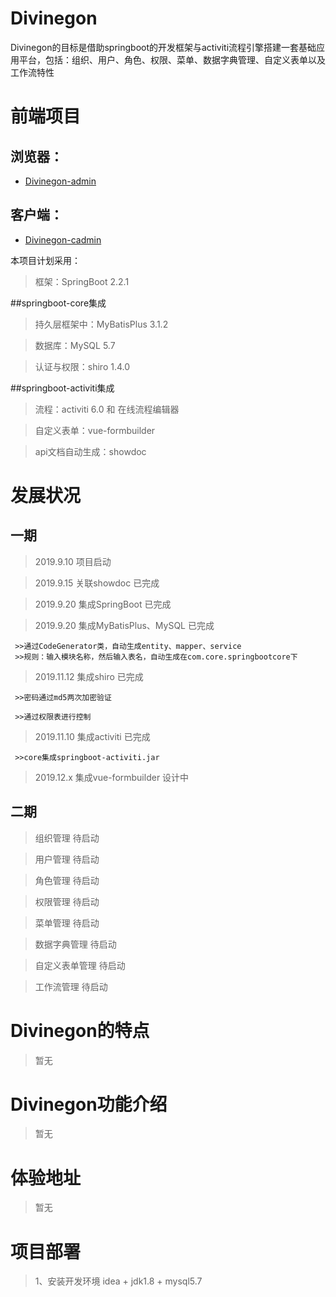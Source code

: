 # Divinegon
Divinegon的目标是借助springboot的开发框架与activiti流程引擎搭建一套基础应用平台，包括：组织、用户、角色、权限、菜单、数据字典管理、自定义表单以及工作流特性

# 前端项目

## 浏览器：
- [Divinegon-admin](https://github.com/about5211314/Divinegon-admin)

## 客户端：
- [Divinegon-cadmin](https://github.com/about5211314/Divinegon-cadmin)

本项目计划采用：
>框架：SpringBoot 2.2.1

##springboot-core集成
>持久层框架中：MyBatisPlus 3.1.2 

>数据库：MySQL 5.7

>认证与权限：shiro 1.4.0

##springboot-activiti集成
>流程：activiti 6.0 和 在线流程编辑器

>自定义表单：vue-formbuilder
 
>api文档自动生成：showdoc 


# 发展状况

## 一期
>2019.9.10   项目启动

>2019.9.15   关联showdoc               已完成 

>2019.9.20   集成SpringBoot            已完成 
   
>2019.9.20   集成MyBatisPlus、MySQL     已完成

     >>通过CodeGenerator类，自动生成entity、mapper、service
     >>规则：输入模块名称，然后输入表名，自动生成在com.core.springbootcore下

>2019.11.12  集成shiro                 已完成

     >>密码通过md5两次加密验证
     
     >>通过权限表进行控制

>2019.11.10  集成activiti              已完成

     >>core集成springboot-activiti.jar

>2019.12.x   集成vue-formbuilder       设计中

## 二期
>组织管理 待启动

>用户管理 待启动

>角色管理 待启动

>权限管理 待启动

>菜单管理 待启动

>数据字典管理 待启动

>自定义表单管理 待启动

>工作流管理 待启动




# Divinegon的特点

>暂无

# Divinegon功能介绍

>暂无

# 体验地址

>暂无

# 项目部署

>1、安装开发环境 idea  + jdk1.8 + mysql5.7
    